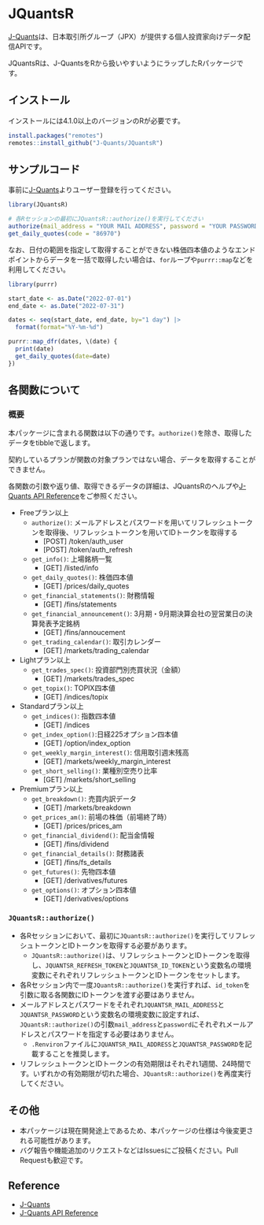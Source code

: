 
# JQuantsR

<!-- badges: start -->
<!-- badges: end -->

[J-Quants](https://jpx-jquants.com/)は、日本取引所グループ（JPX）が提供する個人投資家向けデータ配信APIです。

JQuantsRは、J-QuantsをRから扱いやすいようにラップしたRパッケージです。

## インストール

インストールには4.1.0以上のバージョンのRが必要です。

``` r
install.packages("remotes")
remotes::install_github("J-Quants/JQuantsR")
```

## サンプルコード

事前に[J-Quants](https://jpx-jquants.com/)よりユーザー登録を行ってください。

``` r
library(JQuantsR)

# 各Rセッションの最初にJQuantsR::authorize()を実行してください
authorize(mail_address = "YOUR MAIL ADDRESS", password = "YOUR PASSWORD")
get_daily_quotes(code = "86970")
```

なお、日付の範囲を指定して取得することができない株価四本値のようなエンドポイントからデータを一括で取得したい場合は、`for`ループや`purrr::map`などを利用してください。

``` r
library(purrr)

start_date <- as.Date("2022-07-01")
end_date <- as.Date("2022-07-31")

dates <- seq(start_date, end_date, by="1 day") |> 
  format(format="%Y-%m-%d")

purrr::map_dfr(dates, \(date) {
  print(date)
  get_daily_quotes(date=date)
})
```

## 各関数について

### 概要

本パッケージに含まれる関数は以下の通りです。`authorize()`を除き、取得したデータをtibbleで返します。

契約しているプランが関数の対象プランではない場合、データを取得することができません。

各関数の引数や返り値、取得できるデータの詳細は、JQuantsRのヘルプや[J-Quants
API
Reference](https://jpx.gitbook.io/j-quants-ja/api-reference)をご参照ください。

- Freeプラン以上
  - `authorize()`:
    メールアドレスとパスワードを用いてリフレッシュトークンを取得後、リフレッシュトークンを用いてIDトークンを取得する
    - \[POST\] /token/auth_user
    - \[POST\] /token/auth_refresh
  - `get_info()`: 上場銘柄一覧
    - \[GET\] /listed/info
  - `get_daily_quotes()`: 株価四本値
    - \[GET\] /prices/daily_quotes
  - `get_financial_statements()`: 財務情報
    - \[GET\] /fins/statements
  - `get_financial_announcement()`:
    3月期・9月期決算会社の翌営業日の決算発表予定銘柄
    - \[GET\] /fins/annoucement
  - `get_trading_calendar()`: 取引カレンダー
    - \[GET\] /markets/trading_calendar
- Lightプラン以上
  - `get_trades_spec()`: 投資部門別売買状況（金額）
    - \[GET\] /markets/trades_spec
  - `get_topix()`: TOPIX四本値
    - \[GET\] /indices/topix
- Standardプラン以上
  - `get_indices()`: 指数四本値
    - \[GET\] /indices
  - `get_index_option()`:日経225オプション四本値
    - \[GET\] /option/index_option
  - `get_weekly_margin_interest()`: 信用取引週末残高
    - \[GET\] /markets/weekly_margin_interest
  - `get_short_selling()`: 業種別空売り比率
    - \[GET\] /markets/short_selling
- Premiumプラン以上
  - `get_breakdown()`: 売買内訳データ
    - \[GET\] /markets/breakdown
  - `get_prices_am()`: 前場の株価（前場終了時）
    - \[GET\] /prices/prices_am
  - `get_financial_dividend()`: 配当金情報
    - \[GET\] /fins/dividend
  - `get_financial_details()`: 財務諸表
    - \[GET\] /fins/fs_details
  - `get_futures()`: 先物四本値
    - \[GET\] /derivatives/futures
  - `get_options()`: オプション四本値
    - \[GET\] /derivatives/options

### `JQuantsR::authorize()`

- 各Rセッションにおいて、最初に`JQuantsR::authorize()`を実行してリフレッシュトークンとIDトークンを取得する必要があります。
  - `JQuantsR::authorize()`は、リフレッシュトークンとIDトークンを取得し、`JQUANTSR_REFRESH_TOKEN`と`JQUANTSR_ID_TOKEN`という変数名の環境変数にそれぞれリフレッシュトークンとIDトークンをセットします。
- 各Rセッション内で一度`JQuantsR::authorize()`を実行すれば、`id_token`を引数に取る各関数にIDトークンを渡す必要はありません。
- メールアドレスとパスワードをそれぞれ`JQUANTSR_MAIL_ADDRESS`と`JQUANTSR_PASSWORD`という変数名の環境変数に設定すれば、`JQuantsR::authorize()`の引数`mail_address`と`password`にそれぞれメールアドレスとパスワードを指定する必要はありません。
  - `.Renviron`ファイルに`JQUANTSR_MAIL_ADDRESS`と`JQUANTSR_PASSWORD`を記載することを推奨します。
- リフレッシュトークンとIDトークンの有効期限はそれぞれ1週間、24時間です。いずれかの有効期限が切れた場合、`JQuantsR::authorize()`を再度実行してください。

## その他

- 本パッケージは現在開発途上であるため、本パッケージの仕様は今後変更される可能性があります。
- バグ報告や機能追加のリクエストなどはIssuesにご投稿ください。Pull
  Requestも歓迎です。

## Reference

- [J-Quants](https://jpx-jquants.com/)
- [J-Quants API
  Reference](https://jpx.gitbook.io/j-quants-ja/api-reference)
